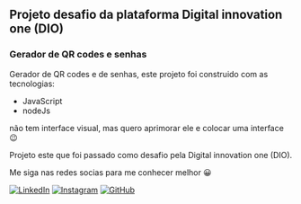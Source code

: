 ## Projeto desafio da plataforma Digital innovation one (DIO)

### Gerador de QR codes e senhas

Gerador de QR codes e de senhas, este projeto foi construido com as tecnologias:

- JavaScript
- nodeJs

não tem interface visual, mas quero aprimorar ele e colocar uma interface 😉

Projeto este que foi passado como desafio pela Digital innovation one (DIO).

Me siga nas redes socias para me conhecer melhor 😀

[![LinkedIn](https://img.shields.io/badge/LinkedIn-0077B5?style=for-the-badge&logo=linkedin&logoColor=white)](https://www.linkedin.com/in/isaque-prates-87475b1b0?lipi=urn%3Ali%3Apage%3Ad_flagship3_profile_view_base_contact_details%3BaYlHEsD8Qx6FKrbTEj9MCg%3D%3D)
[![Instagram](https://img.shields.io/badge/Instagram-E4405F?style=for-the-badge&logo=instagram&logoColor=white)](https://www.instagram.com/isaque_prates/)
[![GitHub](https://img.shields.io/badge/GitHub-100000?style=for-the-badge&logo=github&logoColor=white)](https://github.com/isaqueprates)